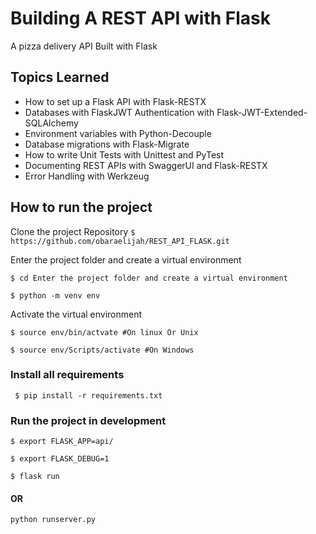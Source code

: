 
# Building A REST API with Flask
A pizza delivery API Built with Flask

## Topics Learned
- How to set up a Flask API with Flask-RESTX
- Databases with FlaskJWT Authentication with Flask-JWT-Extended-SQLAlchemy
- Environment variables with Python-Decouple
- Database migrations with Flask-Migrate
- How to write Unit Tests with Unittest and PyTest
- Documenting REST APIs with SwaggerUI and Flask-RESTX
- Error Handling with Werkzeug

## How to run the project
Clone the project Repository
```$ https://github.com/obaraelijah/REST_API_FLASK.git```

Enter the project folder and create a virtual environment

```$ cd Enter the project folder and create a virtual environment ```

``$ python -m venv env ``

Activate the virtual environment

```
$ source env/bin/actvate #On linux Or Unix

$ source env/Scripts/activate #On Windows 
```

### Install all requirements
``` $ pip install -r requirements.txt```

### Run the project in development
``` 
$ export FLASK_APP=api/

$ export FLASK_DEBUG=1

$ flask run 
```
#### OR
```
python runserver.py
```
